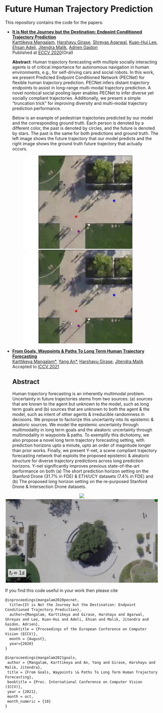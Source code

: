 # Future Human Trajectory Prediction

This repository contains the code for the papers:

- **<a href="https://arxiv.org/abs/2004.02025">It is Not the Journey but the Destination: Endpoint Conditioned Trajectory Prediction</a>**
  <br>
  <a href="https://karttikeya.github.io/">Karttikeya Mangalam</a>,
  <a href="https://www.linkedin.com/in/harshayu-girase-764b06153/">Harshayu Girase</a>,
  <a href="https://www.linkedin.com/in/shreyas-agarwal-086267146/">Shreyas Agarwal</a>,
  <a href="https://www.linkedin.com/in/kuan-hui-lee-23730370/">Kuan-Hui Lee</a>,
  <a href="https://web.stanford.edu/~eadeli/">Ehsan Adeli</a>,
  <a href="https://people.eecs.berkeley.edu/~malik/">Jitendra Malik</a>,
  <a href="https://www.linkedin.com/in/adrien-gaidon-63ab2358/">Adrien Gaidon</a>
  <br>
  Published at [ECCV 2020](https://eccv2020.eu/)(Oral)
  
  **Abstract**: Human trajectory forecasting with multiple socially interacting agents is of critical importance for autonomous navigation in human
  environments, e.g., for self-driving cars and social robots. In this work, we present Predicted Endpoint Conditioned Network (PECNet) for flexible
  human trajectory prediction. PECNet infers distant trajectory endpoints to assist in long-range multi-modal trajectory prediction. A novel nonlocal social pooling layer enables PECNet to infer diverse yet socially compliant trajectories. Additionally, we present a simple “truncation trick” for improving diversity and multi-modal trajectory prediction performance. 

  Below is an example of pedestrian trajectories predicted by our model and the corresponding ground truth. Each person is denoted by a different color, the past is denoted by circles, and the future is denoted by stars. The past is the same for both predictions and ground truth. The left image shows the future trajectory that our model predicts and the right image shows the ground truth future trajectory that actually occurs.
  <div align='center'>
  <img src="images/predicted.gif" style="display: inline; border-width: 0px;" width=410px></img>
  <img src="images/ground_truth.gif" style="display: inline; border-width: 0px;" width=410px></img>
  </div>

- **<a href="https://arxiv.org/abs/2012.01526">From Goals, Waypoints & Paths To Long Term Human Trajectory Forecasting</a>**
  <br>
  <a href="https://karttikeya.github.io/">Karttikeya Mangalam*</a>,
  <a href="https://scholar.google.com/citations?user=9r5U-vsAAAAJ&hl=en">Yang An*</a>,
  <a href="https://www.linkedin.com/in/harshayu-girase-764b06153/">Harshayu Girase</a>,
  <a href="https://people.eecs.berkeley.edu/~malik/">Jitendra Malik</a>
  <br>
  Accepted to [ICCV 2021](https://iccv2021.thecvf.com/)
  
  ## Abstract
  Human trajectory forecasting is an inherently multimodal problem. Uncertainty in future trajectories stems from two sources: (a) sources that are known     to the agent but unknown to the model, such as long term goals and (b) sources that are unknown to both the agent & the model, such as intent of other agents & irreducible randomness in decisions. We propose to factorize this uncertainty into its epistemic & aleatoric sources. We model the epistemic uncertainty through multimodality in long term goals and the aleatoric uncertainty through multimodality in waypoints & paths. To exemplify this dichotomy, we also propose a novel long term trajectory forecasting setting, with prediction horizons upto a minute, upto an order of magnitude longer than prior works. Finally, we present Y-net, a scene compliant trajectory forecasting network that exploits the proposed epistemic & aleatoric structure for diverse trajectory predictions across long prediction horizons. Y-net significantly improves previous state-of-the-art performance on both (a) The short prediction horizon setting on the Stanford Drone (31.7% in FDE) & ETH/UCY datasets (7.4% in FDE) and (b) The proposed long horizon setting on the re-purposed Stanford Drone & Intersection Drone datasets.

<div align='center'>
<img src="images/Gif1.gif" style="display: inline; border-width: 0px;" width=500px></img>
<img src="images/Gif2.gif" style="display: inline; border-width: 0px;" width=500></img>
</div>

  
  
If you find this code useful in your work then please cite
  ```
  @inproceedings{mangalam2020pecnet,
    title={It is Not the Journey but the Destination: Endpoint Conditioned Trajectory Prediction},
    author={Mangalam, Karttikeya and Girase, Harshayu and Agarwal, Shreyas and Lee, Kuan-Hui and Adeli, Ehsan and Malik, Jitendra and Gaidon, Adrien},
    booktitle = {Proceedings of the European Conference on Computer Vision (ECCV)},
    month = {August},
    year={2020}
  }
  ```
  ```
  @inproceedings{mangalam2021goals,
   author = {Mangalam, Karttikeya and An, Yang and Girase, Harshayu and Malik, Jitendra},
   title = {From Goals, Waypoints \& Paths To Long Term Human Trajectory Forecasting},
   booktitle = {Proc. International Conference on Computer Vision (ICCV)},
   year = {2021},
   month = oct,
   month_numeric = {10}
  }
  ```
